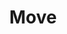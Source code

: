 ---
title: Move
tags: ["move", "direction", "arrows", "reposition", "drag", "shift", "transfer"]
icon: move
svg: '<svg xmlns="http://www.w3.org/2000/svg" width="24" height="24" fill="none" viewBox="0 0 24 24" stroke-width="1.5" stroke-linecap="round" stroke-linejoin="round" stroke="currentColor"><path d="M5.7 9.3 3 12m0 0 2.7 2.7M3 12h18M9.3 5.7 12 3m0 0 2.7 2.7M12 3v18m2.7-2.7L12 21m0 0-2.7-2.7m9-9L21 12m0 0-2.7 2.7"/></svg>'
---